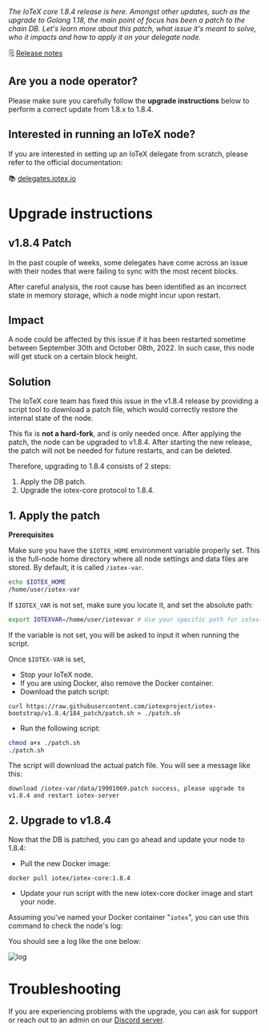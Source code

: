 *The IoTeX core 1.8.4 release is here. Amongst other updates, such as the upgrade to Golang 1.18, the main point of focus has been a patch to the chain DB. Let's learn more about this patch, what issue it's meant to solve, who it impacts and how to apply it on your delegate node.*

🗒 [Release notes](https://github.com/iotexproject/iotex-bootstrap/releases/tag/v1.8.4)

## Are you a node operator?
Please make sure you carefully follow the **upgrade instructions** below to perform a correct update from 1.8.x to 1.8.4. 

## Interested in running an IoTeX node?
If you are interested in setting up an IoTeX delegate from scratch, please refer to the official documentation: 

📚 [delegates.iotex.io](https://delegates.iotex.io)

# Upgrade instructions

## v1.8.4 Patch

In the past couple of weeks, some delegates have come across an issue with their nodes that were failing to sync with the most recent blocks. 

After careful analysis, the root cause has been identified as an incorrect state in memory storage, which a node might incur upon restart.  

## Impact

A node could be affected by this issue if it has been restarted sometime between September 30th and October 08th, 2022. In such case, this node will get stuck on a certain block height. 

## Solution

The IoTeX core team has fixed this issue in the v1.8.4 release by providing a script tool to download a patch file, which would correctly restore the internal state of the node. 

This fix is **not a hard-fork**, and is only needed once. After applying the patch, the node can be upgraded to v1.8.4. After starting the new release, the patch will not be needed for future restarts, and can be deleted. 

Therefore, upgrading to 1.8.4 consists of 2 steps:

1. Apply the DB patch.
2. Upgrade the iotex-core protocol to 1.8.4.

## 1. Apply the patch

**Prerequisites**

Make sure you have the `$IOTEX_HOME` environment variable properly set. This is the full-node home directory where all node settings and data files are stored. By default, it is called `/iotex-var`.

```bash
echo $IOTEX_HOME
/home/user/iotex-var
```

If `$IOTEX_VAR` is not set, make sure you locate it, and set the absolute path:

```bash
export IOTEXVAR=/home/user/iotexvar # Use your specific path for iotex-var
```

If the variable is not set, you will be asked to input it when running the script.

Once `$IOTEX-VAR` is set,

- Stop your IoTeX node.
- If you are using Docker, also remove the Docker container. 
- Download the patch script:

```
curl https://raw.githubusercontent.com/iotexproject/iotex-bootstrap/v1.8.4/184_patch/patch.sh > ./patch.sh
```

- Run the following script:

```bash
chmod a+x ./patch.sh
./patch.sh
```

The script will download the actual patch file. You will see a message like this:

```
download /iotex-var/data/19901069.patch success, please upgrade to v1.8.4 and restart iotex-server
```

## 2. Upgrade to v1.8.4

Now that the DB is patched, you can go ahead and update your node to 1.8.4:

- Pull the new Docker image:

```
docker pull iotex/iotex-core:1.8.4
```

- Update your run script with the new iotex-core docker image and start your node.

Assuming you've named your Docker container "`iotex`", you can use this command to check the node's log:

You should see a log like the one below:

![log](https://user-images.githubusercontent.com/77351244/197045216-7ce4354b-bbb0-419b-b4a2-f647666c2eba.png)

# Troubleshooting

If you are experiencing problems with the upgrade, you can ask for support or reach out to an admin on our [Discord server](https://discord.gg/mZzTVd7G).


